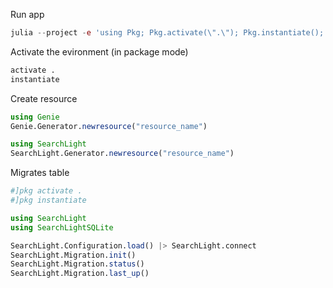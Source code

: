 Run app
```julia
julia --project -e 'using Pkg; Pkg.activate(\".\"); Pkg.instantiate(); Pkg.precompile()'
```

Activate the evironment (in package mode)
```julia
activate .
instantiate
```

Create resource
```julia
using Genie
Genie.Generator.newresource("resource_name")

using SearchLight
SearchLight.Generator.newresource("resource_name")
```

Migrates table
```julia
#]pkg activate .
#]pkg instantiate

using SearchLight
using SearchLightSQLite

SearchLight.Configuration.load() |> SearchLight.connect
SearchLight.Migration.init()
SearchLight.Migration.status()
SearchLight.Migration.last_up()
```